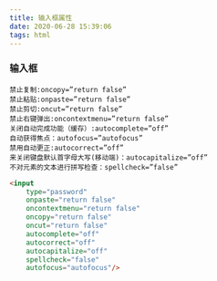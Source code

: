 ```yaml
---
title: 输入框属性
date: 2020-06-28 15:39:06
tags: html
---
```

### 输入框

    禁止复制:oncopy=”return false”
    禁止粘贴:onpaste=”return false”
    禁止剪切:oncut=”return false”
    禁止右键弹出:oncontextmenu=”return false”
    关闭自动完成功能（缓存）:autocomplete=”off”
    自动获得焦点：autofocus=”autofocus”
    禁用自动更正:autocorrect=”off”
    来关闭键盘默认首字母大写(移动端)：autocapitalize=”off”
    不对元素的文本进行拼写检查：spellcheck=”false”

```html
<input
    type="password"
    onpaste="return false"
    oncontextmenu="return false"
    oncopy="return false"
    oncut="return false"
    autocomplete="off"
    autocorrect="off"
    autocapitalize="off"
    spellcheck="false"
    autofocus="autofocus"/>

```